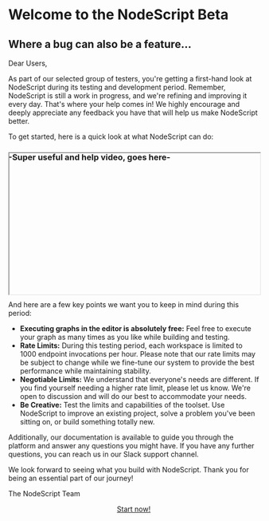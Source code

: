 
# Welcome to the NodeScript Beta
## Where a bug can also be a feature...

Dear Users,

As part of our selected group of testers, you're getting a first-hand look at NodeScript during its testing and development period. Remember, NodeScript is still a work in progress, and we're refining and improving it every day. That's where your help comes in! We highly encourage and deeply appreciate any feedback you have that will help us make NodeScript better.

To get started, here is a quick look at what NodeScript can do:
<div style="width: 100%; height: 0; padding-bottom: 56.25%; position: relative;">
    <iframe style="position: absolute; top: 0; left: 0; width: 100%; height: 100%;" src="" frameborder="3" allowfullscreen>
    </iframe>

### -Super useful and help video, goes here-
  
</div>

And here are a few key points we want you to keep in mind during this period:
* **Executing graphs in the editor is absolutely free:** Feel free to execute your graph as many times as you like while building and testing.
* **Rate Limits:** During this testing period, each workspace is limited to 1000 endpoint invocations per hour. Please note that our rate limits may be subject to change while we fine-tune our system to provide the best performance while maintaining stability.
* **Negotiable Limits:** We understand that everyone's needs are different. If you find yourself needing a higher rate limit, please let us know. We're open to discussion and will do our best to accommodate your needs.
* **Be Creative:** Test the limits and capabilities of the toolset. Use NodeScript to improve an existing project, solve a problem you've been sitting on, or build something totally new.

Additionally, our documentation is available to guide you through the platform and answer any questions you might have. If you have any further questions, you can reach us in our Slack support channel.

We look forward to seeing what you build with NodeScript. Thank you for being an essential part of our journey!

The NodeScript Team

<div style="text-align: center;">
    <a href="https://nodescript.dev" >Start now!</a>
</div>
</div>
<br>





